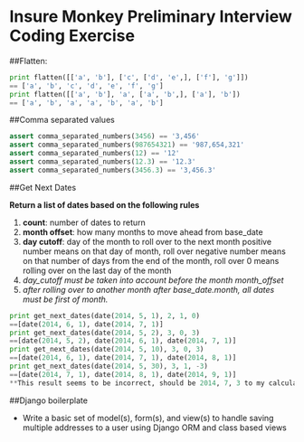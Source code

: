 # Insure Monkey Preliminary Interview Coding Exercise

##Flatten:

```python
print flatten([['a', 'b'], ['c', ['d', 'e',], ['f'], 'g']])
== ['a', 'b', 'c', 'd', 'e', 'f', 'g']
print flatten([['a', 'b'], 'a', ['a', 'b',], ['a'], 'b'])
== ['a', 'b', 'a', 'a', 'b', 'a', 'b']
```
##Comma separated values
```python
assert comma_separated_numbers(3456) == '3,456'
assert comma_separated_numbers(987654321) == '987,654,321'
assert comma_separated_numbers(12) == '12'
assert comma_separated_numbers(12.3) == '12.3'
assert comma_separated_numbers(3456.3) == '3,456.3'
```

##Get Next Dates

**Return a list of dates based on the following rules**

1. **count**: number of dates to return
2. **month offset**: how many months to move ahead from base_date
3. **day cutoff**: day of the month to roll over to the next month positive number means on that day of month, roll over negative number means on that number of days from the end of the month, roll over 0 means rolling over on the last day of the month
4. *day_cutoff must be taken into account before the month month_offset*
5. *after rolling over to another month after base_date.month, all dates must be first of month.*

```python
print get_next_dates(date(2014, 5, 1), 2, 1, 0)
==[date(2014, 6, 1), date(2014, 7, 1)]
print get_next_dates(date(2014, 5, 2), 3, 0, 3)
==[date(2014, 5, 2), date(2014, 6, 1), date(2014, 7, 1)]
print get_next_dates(date(2014, 5, 10), 3, 0, 3)
==[date(2014, 6, 1), date(2014, 7, 1), date(2014, 8, 1)]
print get_next_dates(date(2014, 5, 30), 3, 1, -3)
==[date(2014, 7, 1), date(2014, 8, 1), date(2014, 9, 1)]
**This result seems to be incorrect, should be 2014, 7, 3 to my calculation**
```
##Django boilerplate

- Write a basic set of model(s), form(s), and view(s) to handle saving multiple addresses to a user using Django ORM and class based views
